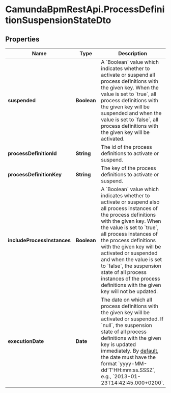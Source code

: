 # CamundaBpmRestApi.ProcessDefinitionSuspensionStateDto

## Properties

Name | Type | Description | Notes
------------ | ------------- | ------------- | -------------
**suspended** | **Boolean** | A &#x60;Boolean&#x60; value which indicates whether to activate or suspend all process definitions with the given key. When the value is set to &#x60;true&#x60;, all process definitions with the given key will be suspended and when the value is set to &#x60;false&#x60;, all process definitions with the given key will be activated. | [optional] 
**processDefinitionId** | **String** | The id of the process definitions to activate or suspend. | [optional] 
**processDefinitionKey** | **String** |  The key of the process definitions to activate or suspend. | [optional] 
**includeProcessInstances** | **Boolean** | A &#x60;Boolean&#x60; value which indicates whether to activate or suspend also all process instances of  the process definitions with the given key. When the value is set to &#x60;true&#x60;, all process instances of the process definitions with the given key will be activated or suspended and when the value is set to &#x60;false&#x60;, the suspension state of  all process instances of the process definitions with the given key will not be updated. | [optional] 
**executionDate** | **Date** | The date on which all process definitions with the given key will be activated or suspended. If &#x60;null&#x60;, the suspension state of all process definitions with the given key is updated immediately. By [default](https://docs.camunda.org/manual/7.14/reference/rest/overview/date-format/), the date must have the format &#x60;yyyy-MM-dd&#39;T&#39;HH:mm:ss.SSSZ&#x60;, e.g., &#x60;2013-01-23T14:42:45.000+0200&#x60;. | [optional] 



